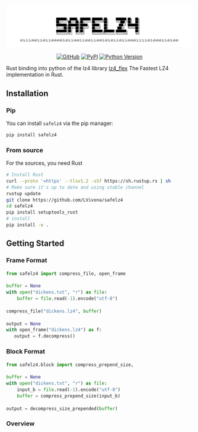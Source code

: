 
<p align="center">
  <picture>
    <img alt="safelz4" src="https://raw.githubusercontent.com/LVivona/safelz4/refs/heads/main/.github/assets/banner.png" style="max-width: 100%;">
  </picture>
</p>

<p align="center">
    <a href="https://github.com/LVivona/safelz4/blob/main/LICENCE.md"><img alt="GitHub" src="https://img.shields.io/badge/licence-MIT Licence-blue"></a>
    <!-- Uncomment when release to pypi -->
    <a href="https://pypi.org/project/safelz4/"><img alt="PyPI" src="https://img.shields.io/pypi/v/safelz4"></a>
    <a href="https://pypi.org/project/safelz4/"><img alt="Python Version" src="https://img.shields.io/pypi/pyversions/safelz4?logo=python"></a>
</p>

Rust binding into python of the lz4 library [lz4_flex](https://github.com/PSeitz/lz4_flex) The Fastest LZ4 implementation in Rust.


## Installation

### Pip

You can install `safelz4` via the pip manager:

```python
pip install safelz4
```

### From source

For the sources, you need Rust

```bash
# Install Rust
curl --proto '=https' --tlsv1.2 -sSf https://sh.rustup.rs | sh
# Make sure it's up to date and using stable channel
rustup update
git clone https://github.com/LVivona/safelz4
cd safelz4
pip install setuptools_rust
# install
pip install -e .
```

## Getting Started


### Frame Format
```python
from safelz4 import compress_file, open_frame

buffer = None
with open("dickens.txt", "r") as file:
    buffer = file.read(-1).encode("utf-8")

compress_file("dickens.lz4", buffer)

output = None
with open_frame("dickens.lz4") as f:
   output = f.decompress()

```

### Block Format
```python
from safelz4.block import compress_prepend_size, 

buffer = None
with open("dickens.txt", "r") as file:
    input_b = file.read(-1).encode("utf-8")
    buffer = compress_prepend_size(input_b)

output = decompress_size_prepended(buffer)
```

### Overview
